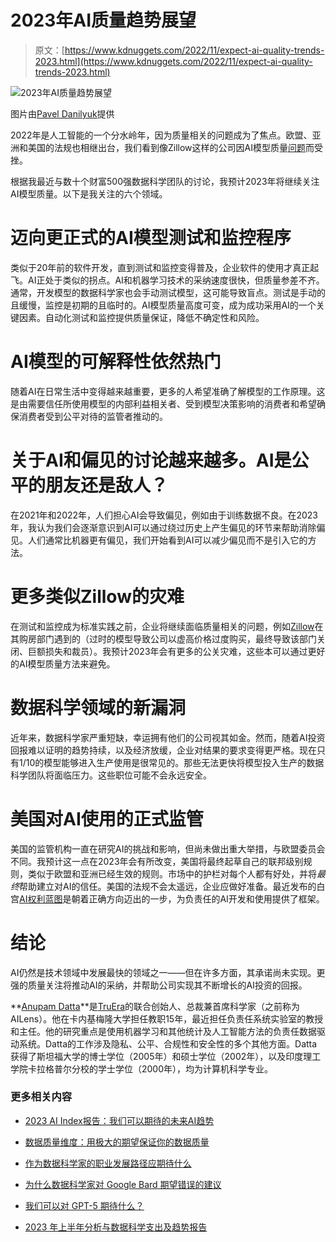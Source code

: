 # 2023年AI质量趋势展望

> 原文：[https://www.kdnuggets.com/2022/11/expect-ai-quality-trends-2023.html](https://www.kdnuggets.com/2022/11/expect-ai-quality-trends-2023.html)

![2023年AI质量趋势展望](../Images/6f68a096e130d3e980818feac3c5ddcc.png)

图片由[Pavel Danilyuk](https://www.pexels.com/photo/elderly-man-thinking-while-looking-at-a-chessboard-8438918/)提供

2022年是人工智能的一个分水岭年，因为质量相关的问题成为了焦点。欧盟、亚洲和美国的法规也相继出台，我们看到像Zillow这样的公司因AI模型质量[问题](https://insidebigdata.com/2021/12/13/the-500mm-debacle-at-zillow-offers-what-went-wrong-with-the-ai-models/)而受挫。

根据我最近与数十个财富500强数据科学团队的讨论，我预计2023年将继续关注AI模型质量。以下是我关注的六个领域。

# 迈向更正式的AI模型测试和监控程序

类似于20年前的软件开发，直到测试和监控变得普及，企业软件的使用才真正起飞。AI正处于类似的拐点。AI和机器学习技术的采纳速度很快，但质量参差不齐。通常，开发模型的数据科学家也会手动测试模型，这可能导致盲点。测试是手动的且缓慢，监控是初期的且临时的。AI模型质量高度可变，成为成功采用AI的一个关键因素。自动化测试和监控提供质量保证，降低不确定性和风险。

# AI模型的可解释性依然热门

随着AI在日常生活中变得越来越重要，更多的人希望准确了解模型的工作原理。这是由需要信任所使用模型的内部利益相关者、受到模型决策影响的消费者和希望确保消费者受到公平对待的监管者推动的。

# 关于AI和偏见的讨论越来越多。AI是公平的朋友还是敌人？

在2021年和2022年，人们担心AI会导致偏见，例如由于训练数据不良。在2023年，我认为我们会逐渐意识到AI可以通过绕过历史上产生偏见的环节来帮助消除偏见。人们通常比机器更有偏见，我们开始看到AI可以减少偏见而不是引入它的方法。

# 更多类似Zillow的灾难

在测试和监控成为标准实践之前，企业将继续面临质量相关的问题，例如[Zillow](https://insidebigdata.com/2021/12/13/the-500mm-debacle-at-zillow-offers-what-went-wrong-with-the-ai-models/)在其购房部门遇到的（过时的模型导致公司以虚高价格过度购买，最终导致该部门关闭、巨额损失和裁员）。我预计2023年会有更多的公关灾难，这些本可以通过更好的AI模型质量方法来避免。

# 数据科学领域的新漏洞

近年来，数据科学家严重短缺，幸运拥有他们的公司视其如金。然而，随着AI投资回报难以证明的趋势持续，以及经济放缓，企业对结果的要求变得更严格。现在只有1/10的模型能够进入生产使用是很常见的。那些无法更快将模型投入生产的数据科学团队将面临压力。这些职位可能不会永远安全。

# 美国对AI使用的正式监管

美国的监管机构一直在研究AI的挑战和影响，但尚未做出重大举措，与欧盟委员会不同。我预计这一点在2023年会有所改变，美国将最终起草自己的联邦级别规则，类似于欧盟和亚洲已经生效的规则。市场中的护栏对每个人都有好处，并将*最终*帮助建立对AI的信任。美国的法规不会太遥远，企业应做好准备。最近发布的白宫[AI权利蓝图](https://www.whitehouse.gov/wp-content/uploads/2022/10/Blueprint-for-an-AI-Bill-of-Rights.pdf)是朝着正确方向迈出的一步，为负责任的AI开发和使用提供了框架。

# 结论

AI仍然是技术领域中发展最快的领域之一——但在许多方面，其承诺尚未实现。更强的质量关注将推动AI的采纳，并帮助公司实现其不断增长的AI投资的回报。

**[Anupam Datta](https://www.linkedin.com/in/anupamdatta/)**是[TruEra](https://truera.com/)的联合创始人、总裁兼首席科学家（之前称为AILens）。他在卡内基梅隆大学担任教职15年，最近担任负责任系统实验室的教授和主任。他的研究重点是使用机器学习和其他统计及人工智能方法的负责任数据驱动系统。Datta的工作涉及隐私、公平、合规性和安全性的多个其他方面。Datta获得了斯坦福大学的博士学位（2005年）和硕士学位（2002年），以及印度理工学院卡拉格普尔分校的学士学位（2000年），均为计算机科学专业。

### 更多相关内容

+   [2023 AI Index报告：我们可以期待的未来AI趋势](https://www.kdnuggets.com/2023/06/2023-ai-index-report-ai-trends-expect-future.html)

+   [数据质量维度：用极大的期望保证你的数据质量](https://www.kdnuggets.com/2023/03/data-quality-dimensions-assuring-data-quality-great-expectations.html)

+   [作为数据科学家的职业发展路径应期待什么](https://www.kdnuggets.com/2022/01/expect-career-path-data-scientist.html)

+   [为什么数据科学家对 Google Bard 期望错误的建议](https://www.kdnuggets.com/2023/02/data-scientists-expect-flawed-advice-google-bard.html)

+   [我们可以对 GPT-5 期待什么？](https://www.kdnuggets.com/2023/06/expect-gpt5.html)

+   [2023 年上半年分析与数据科学支出及趋势报告](https://www.kdnuggets.com/2023/07/h1-2023-analytics-data-science-spend-trends-report.html)
